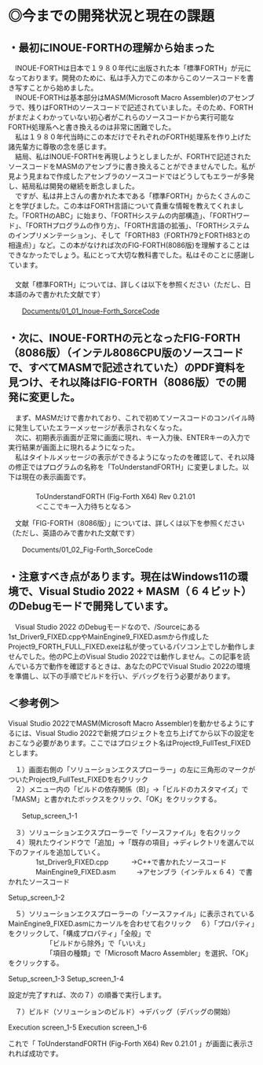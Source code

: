 # ◎今までの開発状況と現在の課題  

## ・最初にINOUE-FORTHの理解から始まった  
　INOUE-FORTHは日本で１９８０年代に出版された本「標準FORTH」が元になっております。開発のために、私は手入力でこの本からこのソースコードを書き写すことから始めました。  
　INOUE-FORTHは基本部分はMASM(Microsoft Macro Assembler)のアセンブラで、残りはFORTHのソースコードで記述されていました。そのため、FORTHがまだよくわかっていない初心者がこれらのソースコードから実行可能なFORTH処理系へと書き換えるのは非常に困難でした。    
　私は１９８０年代当時にこの本だけでそれぞれのFORTH処理系を作り上げた諸先輩方に尊敬の念を感じます。  
　結局、私はINOUE-FORTHを再現しようとしましたが、FORTHで記述されたソースコードをMASMのアセンブラに書き換えることができませんでした。私が見よう見まねで作成したアセンブラのソースコードではどうしてもエラーが多発し、結局私は開発の継続を断念しました。  
　ですが、私は井上さんの書かれた本である「標準FORTH」からたくさんのことを学びました。この本はFORTH言語について貴重な情報を教えてくれました。「FORTHのABC」に始まり、「FORTHシステムの内部構造」、「FORTHワード」、「FORTHプログラムの作り方」、「FORTH言語の拡張」、「FORTHシステムのインプリメンテーション」、そして「FORTH83（FORTH79とFORTH83との相違点）」など。この本がなければ次のFIG-FORTH(8086版)を理解することはできなかったでしょう。私にとって大切な教科書でした。私はそのことに感謝しています。  
　  
　文献「標準FORTH」については、詳しくは以下を参照ください（ただし、日本語のみで書かれた文献です）  
    
　　[Documents/01_01_Inoue-Forth_SorceCode](https://github.com/MIN0/ToUnderstandForth/tree/main/JPN/Documents/01_01_Inoue-Forth_SorceCode)
  
## ・次に、INOUE-FORTHの元となったFIG-FORTH（8086版）（インテル8086CPU版のソースコードで、すべてMASMで記述されていた）のPDF資料を見つけ、それ以降はFIG-FORTH（8086版）での開発に変更した。  
  
　まず、MASMだけで書かれており、これで初めてソースコードのコンパイル時に発生していたエラーメッセージが表示されなくなった。  
　次に、初期表示画面が正常に画面に現れ、キー入力後、ENTERキーの入力で実行結果が画面上に現れるようになった。  
　私はタイトルメッセージの表示ができるようになったのを確認して、それ以降の修正ではプログラムの名称を「ToUnderstandFORTH」に変更しました。以下は現在の表示画面です。  
　　  
　　　　ToUnderstandFORTH  (Fig-Forth X64) Rev 0.21.01  
　　　　＜ここでキー入力待ちとなる＞  
  
　文献「FIG-FORTH（8086版）」については、詳しくは以下を参照ください（ただし、英語のみで書かれた文献です）  
  
　　Documents/01_02_Fig-Forth_SorceCode  
  
  
  
## ・注意すべき点があります。現在はWindows11の環境で、Visual Studio 2022 + MASM（６４ビット）のDebugモードで開発しています。  
　Visual Studio 2022 のDebugモードなので、/Sourceにある1st_Driver9_FIXED.cppやMainEngine9_FIXED.asmから作成したProject9_FORTH_FULL_FIXED.exeは私が使っているパソコン上でしか動作しませんでした。他のPC上のVisual Studio 2022では動作しません。この記事を読んでいる方で動作を確認するときは、あなたのPCでVisual Studio 2022の環境を準備し、以下の手順でビルドを行い、デバッグを行う必要があります。  
  
## ＜参考例＞  
Visual Studio 2022でMASM(Microsoft Macro Assembler)を動かせるようにするには、Visual Studio 2022で新規プロジェクトを立ち上げてから以下の設定をおこなう必要があります。ここではプロジェクト名はProject9_FullTest_FIXEDとします。  
  
　１）画面右側の「ソリューションエクスプローラー」の左に三角形のマークがついたProject9_FullTest_FIXEDを右クリック  
　２）メニュー内の「ビルドの依存関係（B)」→「ビルドのカスタマイズ」で「MASM」と書かれたボックスをクリック、「OK」をクリックする。  
  
  
　　Setup_screen_1-1




  
　３）ソリューションエクスプローラーで「ソースファイル」を右クリック  
　４）現れたウインドウで「追加」→「既存の項目」→ディレクトリを選んで以下のファイルを追加していく。  
　　　　1st_Driver9_FIXED.cpp　　 　→C++で書かれたソースコード  
　　　　MainEngine9_FIXED.asm　　　→アセンブラ（インテルｘ６４）で書かれたソースコード 
  
Setup_screen_1-2


　５）ソリューションエクスプローラーの「ソースファイル」に表示されているMainEngine9_FIXED.asmにカーソルを合わせて右クリック 
　６）「プロパティ」をクリックして、「構成プロパティ」「全般」で  
　　　　　　「ビルドから除外」で「いいえ」  
　　　　　　「項目の種類」で「Microsoft Macro Assembler」を選択、「OK」をクリックする。  
  
Setup_screen_1-3
Setup_screen_1-4


  
設定が完了すれば、次の７）の順番で実行します。  
  
　７）ビルド（ソリューションのビルド）→デバッグ（デバッグの開始）  
  
Execution screen_1-5
Execution screen_1-6

  
これで「 ToUnderstandFORTH  (Fig-Forth X64) Rev 0.21.01 」が画面に表示されれば成功です。  


